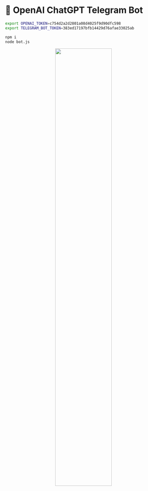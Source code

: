 # 🤖 OpenAI ChatGPT Telegram Bot

```bash
export OPENAI_TOKEN=c754d2a2d2801a08d4025f9d90dfc598
export TELEGRAM_BOT_TOKEN=383ed17197bfb14429d76afae33025ab
```

```bash
npm i
node bot.js
```

<p align="center">
  <img src="https://imgur.com/5o9jtZj.png" width="60%"/>
</p>
